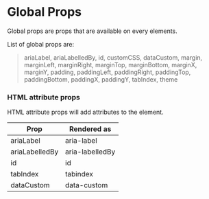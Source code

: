 # Global Props

Global props are props that are available on every elements.

List of global props are:

> ariaLabel,
> ariaLabelledBy,
> id,
> customCSS,
> dataCustom,
> margin,
> marginLeft,
> marginRight,
> marginTop,
> marginBottom,
> marginX,
> marginY,
> padding,
> paddingLeft,
> paddingRight,
> paddingTop,
> paddingBottom,
> paddingX,
> paddingY,
> tabIndex,
> theme

### HTML attribute props

HTML attribute props will add attributes to the element.

| Prop           | Rendered as     |
| -------------- | --------------- |
| ariaLabel      | aria-label      |
| ariaLabelledBy | aria-labelledBy |
| id             | id              |
| tabIndex       | tabindex        |
| dataCustom     | data-custom     |
